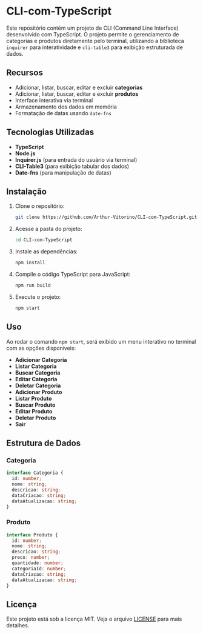 # CLI-com-TypeScript

Este repositório contém um projeto de CLI (Command Line Interface) desenvolvido com TypeScript. O projeto permite o gerenciamento de categorias e produtos diretamente pelo terminal, utilizando a biblioteca `inquirer` para interatividade e `cli-table3` para exibição estruturada de dados.

## Recursos
- Adicionar, listar, buscar, editar e excluir **categorias**
- Adicionar, listar, buscar, editar e excluir **produtos**
- Interface interativa via terminal
- Armazenamento dos dados em memória
- Formatação de datas usando `date-fns`

## Tecnologias Utilizadas
- **TypeScript**
- **Node.js**
- **Inquirer.js** (para entrada do usuário via terminal)
- **CLI-Table3** (para exibição tabular dos dados)
- **Date-fns** (para manipulação de datas)

## Instalação

1. Clone o repositório:
   ```sh
   git clone https://github.com/Arthur-Vitorino/CLI-com-TypeScript.git
   ```

2. Acesse a pasta do projeto:
   ```sh
   cd CLI-com-TypeScript
   ```

3. Instale as dependências:
   ```sh
   npm install
   ```

4. Compile o código TypeScript para JavaScript:
   ```sh
   npm run build
   ```

5. Execute o projeto:
   ```sh
   npm start
   ```

## Uso
Ao rodar o comando `npm start`, será exibido um menu interativo no terminal com as opções disponíveis:

- **Adicionar Categoria**
- **Listar Categoria**
- **Buscar Categoria**
- **Editar Categoria**
- **Deletar Categoria**
- **Adicionar Produto**
- **Listar Produto**
- **Buscar Produto**
- **Editar Produto**
- **Deletar Produto**
- **Sair**

## Estrutura de Dados
### Categoria
```ts
interface Categoria {
  id: number;
  nome: string;
  descricao: string;
  dataCriacao: string;
  dataAtualizacao: string;
}
```

### Produto
```ts
interface Produto {
  id: number;
  nome: string;
  descricao: string;
  preco: number;
  quantidade: number;
  categoriaId: number;
  dataCriacao: string;
  dataAtualizacao: string;
}
```

## Licença
Este projeto está sob a licença MIT. Veja o arquivo [LICENSE](LICENSE) para mais detalhes.

